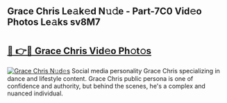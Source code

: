 ## Grace Chris Le𝚊k𝚎d N𝚞𝚍e - Part-7C0 Vid𝚎o Photos Le𝚊ks sv8M7

# <h2><a href="http://fbcp2sh.evod.top/?m=Grace+Chris">🔗 👉🔴 Grace Chris Vid𝚎o Ph𝚘t𝚘s</a></h2>

[![Grace Chris N𝚞d𝚎s](https://i.imgur.com/8V9OHl7.gif)](http://fbcp2sh.evod.top/?m=Grace+Chris)
Social media personality Grace Chris specializing in dance and lifestyle content. Grace Chris public persona is one of confidence and authority, but behind the scenes, he's a complex and nuanced individual. 
